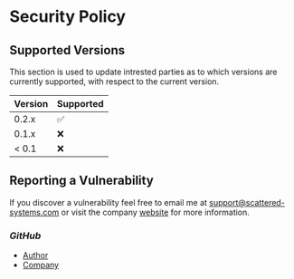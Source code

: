 # Security Policy

## Supported Versions

This section is used to update intrested parties as to which versions are currently supported, with respect to the current version.

| Version | Supported          |
| :------ | :----------------- |
| 0.2.x   | :white_check_mark: |
| 0.1.x   | :x:                |
| < 0.1   | :x:                |

## Reporting a Vulnerability

If you discover a vulnerability feel free to email me at support@scattered-systems.com or visit the company [website](https://scsys.eth.limo) for more information.

### _GitHub_

- [Author](https://github.com/FL03)
- [Company](https://github.com/scattered-systems)
